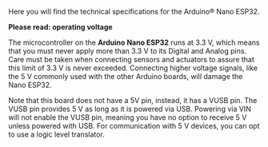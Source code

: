 Here you will find the technical specifications for the Arduino® Nano ESP32.

**Please read: operating voltage**

The microcontroller on the **Arduino Nano ESP32** runs at 3.3 V, which means that you must never apply more than 3.3 V to its Digital and Analog pins. Care must be taken when connecting sensors and actuators to assure that this limit of 3.3 V is never exceeded. Connecting higher voltage signals, like the 5 V commonly used with the other Arduino boards, will damage the Nano ESP32.

Note that this board does not have a 5V pin, instead, it has a VUSB pin. The VUSB pin provides 5 V as long as it is powered via USB. Powering via VIN will not enable the VUSB pin, meaning you have no option to receive 5 V unless powered with USB. For communication with 5 V devices, you can opt to use a logic level translator.